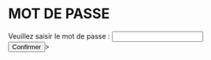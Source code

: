 <h1>MOT DE PASSE</h1>

<form>
  <div>
    <label for="pass">Veuillez saisir le mot de passe : </label>
    <input type="password" id="pass" pattern="ght4">
    <span class="validity"></span>
  </div>
  <div>
      <input type="submit" value="Confirmer" action=<a href="https://gaaet2000.github.io/bureau"></a>>
  </div>
</form>
